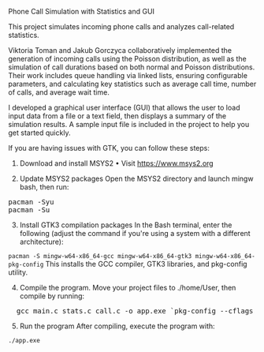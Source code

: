 Phone Call Simulation with Statistics and GUI

This project simulates incoming phone calls and analyzes call-related statistics.

Viktoria Toman and Jakub Gorczyca collaboratively implemented the generation of incoming calls using the Poisson distribution, as well as the simulation of call durations based on both normal and Poisson distributions. Their work includes queue handling via linked lists, ensuring configurable parameters, and calculating key statistics such as average call time, number of calls, and average wait time.

I developed a graphical user interface (GUI) that allows the user to load input data from a file or a text field, then displays a summary of the simulation results.
A sample input file is included in the project to help you get started quickly.


If you are having issues with GTK, you can follow these steps:
1. Download and install MSYS2 • Visit https://www.msys2.org 

2. Update MSYS2 packages Open the MSYS2 directory and launch mingw bash, then run:
<pre>
pacman -Syu
pacman -Su</pre>
3. Install GTK3 compilation packages In the Bash terminal, enter the following (adjust the command if you're using a system with a different architecture):


`pacman -S mingw-w64-x86_64-gcc mingw-w64-x86_64-gtk3 mingw-w64-x86_64-pkg-config`
This installs the GCC compiler, GTK3 libraries, and pkg-config utility.

4. Compile the program. Move your project files to ./home/User, then compile by running:

<pre>
  gcc main.c stats.c call.c -o app.exe `pkg-config --cflags --libs gtk+-3.0`
</pre>

5. Run the program After compiling, execute the program with:

`./app.exe`

